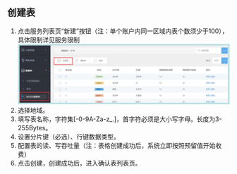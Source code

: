 ## 创建表

1. 点击服务列表页“新建”按钮（注：单个账户内同一区域内表个数须少于100），具体限制详见服务限制
![创建表](cjb.jpg)
2. 选择地域。
3. 填写表名称，字符集[-0-9A-Za-z_.]，首字符必须是大小写字母。长度为3-255Bytes。
4. 设置分片键（必选）、行键数据类型。
5. 配置表的读、写吞吐量（注：表格创建成功后，系统立即按照预留值开始收费）
6. 点击创建，创建成功后，进入确认表列表页。